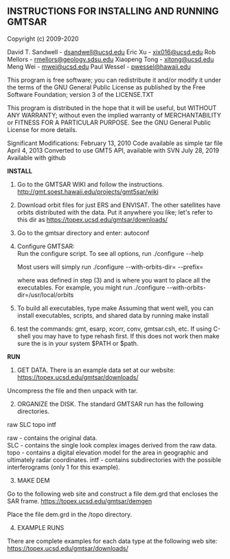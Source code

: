 __INSTRUCTIONS FOR INSTALLING AND RUNNING GMTSAR__
----------------------------------------------

Copyright (c) 2009-2020

 David T. Sandwell  -  dsandwell@ucsd.edu
 Eric Xu            -  xix016@ucsd.edu
 Rob Mellors        -  rmellors@geology.sdsu.edu
 Xiaopeng Tong      -  xitong@ucsd.edu
 Meng Wei           -  mwei@ucsd.edu
 Paul Wessel        -  pwessel@hawaii.edu

  This program is free software; you can redistribute it and/or modify
  it under the terms of the GNU General Public License as published by
  the Free Software Foundation; version 3 of the LICENSE.TXT

  This program is distributed in the hope that it will be useful,
  but WITHOUT ANY WARRANTY; without even the implied warranty of
  MERCHANTABILITY or FITNESS FOR A PARTICULAR PURPOSE.  See the
  GNU General Public License for more details.

Significant Modifications:
February 13, 2010 Code available as simple tar file
April     4, 2013 Converted to use GMT5 API, available with SVN
July     28, 2019 Available with github

__INSTALL__

1) Go to the GMTSAR WIKI and follow the instructions.
       http://gmt.soest.hawaii.edu/projects/gmt5sar/wiki

2) Download orbit files for just ERS and ENVISAT. The other satellites have orbits distributed with the data.
   Put it anywhere you like; let's refer to this dir as <orbitsdir>
       https://topex.ucsd.edu/gmtsar/downloads/

3) Go to the gmtsar directory and enter:
       autoconf

4) Configure GMTSAR:	
   Run the configure script.  To see all options, run
       ./configure --help
	
   Most users will simply run
       ./configure --with-orbits-dir=<orbitsdir> --prefix=<installdir>
	
   where <orbitsdir> was defined in step (3) and <installdir> is where you want to place all the executables.
   For example, you might run
       ./configure --with-orbits-dir=/usr/local/orbits

5) To build all executables, type
       make
   Assuming that went well, you can install executables, scripts, and shared data by running
       make install

6) test the commands: gmt, esarp, xcorr, conv, gmtsar.csh, etc.
   If using C-shell you may have to type rehash first. 
   If this does not work then make sure the <installdir> is in your system $PATH or $path.

__RUN__

1) GET DATA. There is an example data set at our website:
       https://topex.ucsd.edu/gmtsar/downloads/

Uncompress the file and then unpack with tar.

2) ORGANIZE the DISK. The standard GMTSAR run has the following directories. 

  raw    SLC    topo   intf

raw - contains the original data.  
SLC - contains the single look complex images derived from the raw data.
topo - contains a digital elevation model for the area in geographic and ultimately radar coordinates.
intf - contains subdirectories with the possible interferograms (only 1 for this example).

3) MAKE DEM 

Go to the following web site and construct a file dem.grd that encloses the SAR frame.
      https://topex.ucsd.edu/gmtsar/demgen

Place the file dem.grd in the /topo directory. 

4) EXAMPLE RUNS

There are complete examples for each data type at the following web site:
      https://topex.ucsd.edu/gmtsar/downloads/
